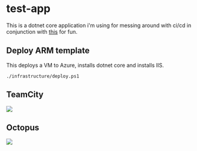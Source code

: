 # test-app

This is a dotnet core application i'm using for messing around with ci/cd in conjunction with [this](https://github.com/Brianmantay/cicd-pipe/) for fun.

## Deploy ARM template

This deploys a VM to Azure, installs dotnet core and installs IIS.

`./infrastructure/deploy.ps1`

## TeamCity
![](https://raw.githubusercontent.com/Brianmantay/test-app/master/infrastructure/test-app-tc-build-steps.png)

## Octopus
![](https://raw.githubusercontent.com/Brianmantay/test-app/master/infrastructure/octopus-steps.png)




